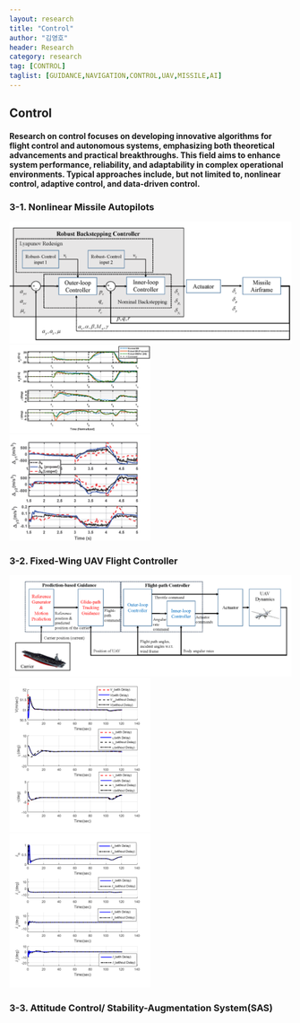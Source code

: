```yaml
---
layout: research
title: "Control"
author: "김영호"
header: Research 
category: research 
tag: [CONTROL]
taglist: [GUIDANCE,NAVIGATION,CONTROL,UAV,MISSILE,AI]
---
```


## Control

#### Research on control focuses on developing innovative algorithms for flight control and autonomous systems, emphasizing both theoretical advancements and practical breakthroughs. This field aims to enhance system performance, reliability, and adaptability in complex operational environments. Typical approaches include, but not limited to, nonlinear control, adaptive control, and data-driven control. 

### 3-1. Nonlinear Missile Autopilots

<img src="/assets/img/Research/Control_Structure.png">
<div class="div_img_horizontal">
<img style="width:50%;" src="/assets/img/Research/Control_Response1.png">
<img style="width:50%;" src="/assets/img/Research/Control_Response2.png">
</div>

### 3-2. Fixed-Wing UAV Flight Controller 

<img src="/assets/img/Research/Control_Fixed-WingUAV_0.png">
<div class="div_img_horizontal">
<img style="width:50%;" src="/assets/img/Research/Control_Fixed-WingUAV_1.png">
<img style="width:50%;" src="/assets/img/Research/Control_Fixed-WingUAV_2.png">
</div>

### 3-3. Attitude Control/ Stability-Augmentation System(SAS)

